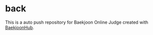 # back
This is a auto push repository for Baekjoon Online Judge created with [BaekjoonHub](https://github.com/BaekjoonHub/BaekjoonHub).
